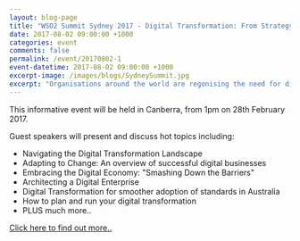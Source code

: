 ```yaml
---
layout: blog-page
title: "WSO2 Summit Sydney 2017 - Digital Transformation: From Strategy to Practice"
date: 2017-08-02 09:00:00 +1000
categories: event
comments: false
permalink: /event/20170802-1
event-datetime: 2017-08-02 09:00:00 +1000
excerpt-image: /images/blogs/SydneySummit.jpg
excerpt: "Organisations around the world are regonising the need for digital transformation to compete and thrive."
---
```



This informative event will be held in Canberra, from 1pm on 28th February 2017.

Guest speakers will present and discuss hot topics including: 

+ Navigating the Digital Transformation Landscape
+ Adapting to Change: An overview of successful digital businesses
+ Embracing the Digital Economy: "Smashing Down the Barriers"
+ Architecting a Digital Enterprise
+ Digital Transformation for smoother adoption of standards in Australia
+ How to plan and run your digital transformation
+ PLUS much more..

[Click here to find out more..](https://goo.gl/TaS2Ba)
